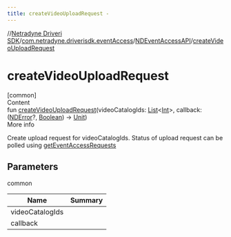 ```yaml
---
title: createVideoUploadRequest -
---
```

//[Netradyne Driveri SDK](../../index.md)/[com.netradyne.driverisdk.eventAccess](../index.md)/[NDEventAccessAPI](index.md)/[createVideoUploadRequest](create-video-upload-request.md)



# createVideoUploadRequest  
[common]  
Content  
fun [createVideoUploadRequest](create-video-upload-request.md)(videoCatalogIds: [List](https://kotlinlang.org/api/latest/jvm/stdlib/kotlin.collections/-list/index.html)<[Int](https://kotlinlang.org/api/latest/jvm/stdlib/kotlin/-int/index.html)>, callback: ([NDError](../../com.netradyne.driverisdk/-n-d-error/index.md)?, [Boolean](https://kotlinlang.org/api/latest/jvm/stdlib/kotlin/-boolean/index.html)) -> [Unit](https://kotlinlang.org/api/latest/jvm/stdlib/kotlin/-unit/index.html))  
More info  


Create upload request for videoCatalogIds. Status of upload request can be polled using [getEventAccessRequests](get-event-access-requests.md)



## Parameters  
  
common  
  
|  Name|  Summary| 
|---|---|
| <a name="com.netradyne.driverisdk.eventAccess/NDEventAccessAPI/createVideoUploadRequest/#kotlin.collections.List[kotlin.Int]#kotlin.Function2[com.netradyne.driverisdk.NDError?,kotlin.Boolean,kotlin.Unit]/PointingToDeclaration/"></a>videoCatalogIds| <a name="com.netradyne.driverisdk.eventAccess/NDEventAccessAPI/createVideoUploadRequest/#kotlin.collections.List[kotlin.Int]#kotlin.Function2[com.netradyne.driverisdk.NDError?,kotlin.Boolean,kotlin.Unit]/PointingToDeclaration/"></a>
| <a name="com.netradyne.driverisdk.eventAccess/NDEventAccessAPI/createVideoUploadRequest/#kotlin.collections.List[kotlin.Int]#kotlin.Function2[com.netradyne.driverisdk.NDError?,kotlin.Boolean,kotlin.Unit]/PointingToDeclaration/"></a>callback| <a name="com.netradyne.driverisdk.eventAccess/NDEventAccessAPI/createVideoUploadRequest/#kotlin.collections.List[kotlin.Int]#kotlin.Function2[com.netradyne.driverisdk.NDError?,kotlin.Boolean,kotlin.Unit]/PointingToDeclaration/"></a>
  
  



